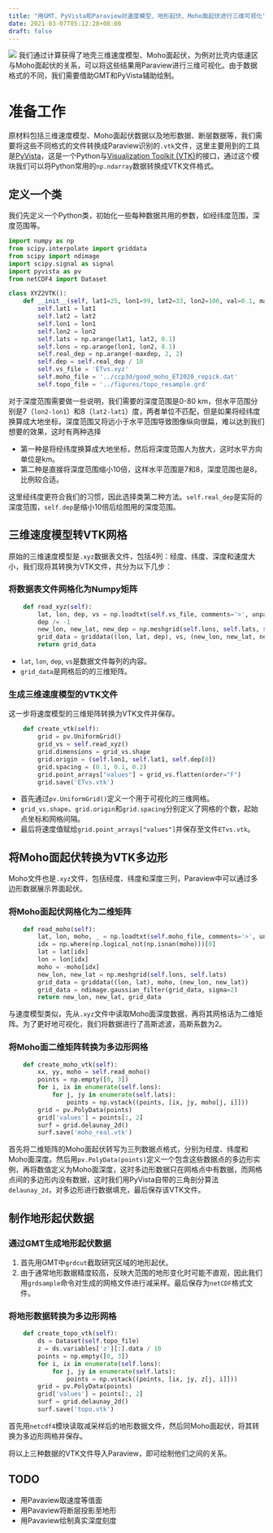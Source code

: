 ```yaml
---
title: "用GMT、PyVista和Paraview对速度模型、地形起伏、Moho面起伏进行三维可视化"
date: 2021-03-07T05:12:28+08:00
draft: false
---
```

![](/img/paraview/model_NW.png)
我们通过计算获得了地壳三维速度模型、Moho面起伏，为例对比壳内低速区与Moho面起伏的关系，可以将这些结果用Paraview进行三维可视化。由于数据格式的不同，我们需要借助GMT和PyVista辅助绘制。
<!--more-->

# 准备工作
原材料包括三维速度模型、Moho面起伏数据以及地形数据、断层数据等，我们需要将这些不同格式的文件转换成Paraview识别的`.vtk`文件，这里主要用到的工具是[PyVista](https://www.pyvista.org/)，这是一个Python与[Visualization Toolkit (VTK)](https://vtk.org/)的接口，通过这个模块我们可以将Python常用的`np.ndarray`数据转换成VTK文件格式。

## 定义一个类
我们先定义一个Python类，初始化一些每种数据共用的参数，如经纬度范围，深度范围等。
```python
import numpy as np
from scipy.interpolate import griddata
from scipy import ndimage
import scipy.signal as signal
import pyvista as pv
from netCDF4 import Dataset

class XYZ2VTK():
    def __init__(self, lat1=25, lon1=99, lat2=33, lon2=106, val=0.1, maxdep=80):
        self.lat1 = lat1
        self.lat2 = lat2
        self.lon1 = lon1
        self.lon2 = lon2
        self.lats = np.arange(lat1, lat2, 0.1)
        self.lons = np.arange(lon1, lon2, 0.1)
        self.real_dep = np.arange(-maxdep, 2, 2)
        self.dep = self.real_dep / 10
        self.vs_file = 'ETvs.xyz'
        self.moho_file = '../ccp3d/good_moho_ET2020_repick.dat'
        self.topo_file = '../figures/topo_resample.grd'
```
对于深度范围需要做一些说明，我们需要的深度范围是0-80 km，但水平范围分别是7（`lon2-lon1`）和8（`lat2-lat1`）度，两者单位不匹配，但是如果将经纬度换算成大地坐标，深度范围又将远小于水平范围导致图像纵向很扁，难以达到我们想要的效果，这时有两种选择
- 第一种是将经纬度换算成大地坐标，然后将深度范围人为放大，这时水平方向单位是km。
- 第二种是直接将深度范围缩小10倍，这样水平范围是7和8，深度范围也是8，比例较合适。

这里经纬度更符合我们的习惯，因此选择类第二种方法。`self.real_dep`是实际的深度范围，`self.dep`是缩小10倍后绘图用的深度范围。

## 三维速度模型转VTK网格
原始的三维速度模型是`.xyz`数据表文件，包括4列：经度、纬度、深度和速度大小，我们现将其转换为VTK文件，共分为以下几步：

### 将数据表文件网格化为Numpy矩阵
```python
    def read_xyz(self):
        lat, lon, dep, vs = np.loadtxt(self.vs_file, comments='>', unpack=True)
        dep /= -1
        new_lon, new_lat, new_dep = np.meshgrid(self.lons, self.lats, self.real_dep, indexing='ij')
        grid_data = griddata((lon, lat, dep), vs, (new_lon, new_lat, new_dep))
        return grid_data
```
- `lat`, `lon`, `dep`, `vs`是数据文件每列的内容。
- `grid_data`是网格后的的三维矩阵。

### 生成三维速度模型的VTK文件
这一步将速度模型的三维矩阵转换为VTK文件并保存。
```python
    def create_vtk(self):
        grid = pv.UniformGrid()
        grid_vs = self.read_xyz()
        grid.dimensions = grid_vs.shape
        grid.origin = (self.lon1, self.lat1, self.dep[0])
        grid.spacing = (0.1, 0.1, 0.2)
        grid.point_arrays["values"] = grid_vs.flatten(order="F")
        grid.save('ETvs.vtk')
```
- 首先通过`pv.UniformGrid()`定义一个用于可视化的三维网格。
- `grid_vs.shape`、`grid.origin`和`grid.spacing`分别定义了网格的个数，起始点坐标和网格间隔。
- 最后将速度值赋给`grid.point_arrays["values"]`并保存至文件`ETvs.vtk`。


## 将Moho面起伏转换为VTK多边形
Moho文件也是`.xyz`文件，包括经度、纬度和深度三列，Paraview中可以通过多边形数据展示界面起伏。

### 将Moho面起伏网格化为二维矩阵
```Python
    def read_moho(self):
        lat, lon, moho, _ = np.loadtxt(self.moho_file, comments='>', unpack=True)
        idx = np.where(np.logical_not(np.isnan(moho)))[0]
        lat = lat[idx]
        lon = lon[idx]
        moho = -moho[idx]
        new_lon, new_lat = np.meshgrid(self.lons, self.lats)
        grid_data = griddata((lon, lat), moho, (new_lon, new_lat))
        grid_data = ndimage.gaussian_filter(grid_data, sigma=2)
        return new_lon, new_lat, grid_data
```
与速度模型类似，先从`.xyz`文件中读取Moho面深度数据，再将其网格话为二维矩阵。为了更好地可视化，我们将数据进行了高斯滤波，高斯系数为2。

### 将Moho面二维矩阵转换为多边形网格
```Python
    def create_moho_vtk(self):
        xx, yy, moho = self.read_moho()
        points = np.empty([0, 3])
        for i, ix in enumerate(self.lons):
            for j, jy in enumerate(self.lats):
                points = np.vstack((points, [ix, jy, moho[j, i]]))
        grid = pv.PolyData(points)
        grid['values'] = points[:, 2]
        surf = grid.delaunay_2d()
        surf.save('moho_real.vtk')
```
首先将二维矩阵的Moho面起伏转写为三列数据点格式，分别为经度、纬度和Moho面深度。然后用`pv.PolyData(points)`定义一个包含这些数据点的多边形实例，再将数值定义为Moho面深度，这时多边形数据只在网格点中有数据，而网格点间的多边形内没有数据，这时我们用PyVista自带的三角剖分算法`delaunay_2d`，对多边形进行数据填充，最后保存该VTK文件。

## 制作地形起伏数据
### 通过GMT生成地形起伏数据

1. 首先用GMT中`grdcut`截取研究区域的地形起伏。
2. 由于通常地形数据精度较高，反映大范围的地形变化时可能不直观，因此我们用`grdsample`命令对生成的网格文件进行减采样。最后保存为`netCDF`格式文件。

### 将地形数据转换为多边形网格

```python
    def create_topo_vtk(self):
        ds = Dataset(self.topo_file)
        z = ds.variables['z'][:].data / 10
        points = np.empty([0, 3])
        for i, ix in enumerate(self.lons):
            for j, jy in enumerate(self.lats):
                points = np.vstack((points, [ix, jy, z[j, i]]))
        grid = pv.PolyData(points)
        grid['values'] = points[:, 2]
        surf = grid.delaunay_2d()
        surf.save('topo.vtk')
```

首先用`netcdf4`模块读取减采样后的地形数据文件，然后同Moho面起伏，将其转换为多边形网格并保存。

将以上三种数据的VTK文件导入Paraview，即可绘制他们之间的关系。

## TODO
- 用Pavaview取速度等值面
- 用Pavaview将断层投影至地形
- 用Pavaview绘制真实深度刻度